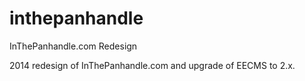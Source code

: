 inthepanhandle
==============

InThePanhandle.com Redesign

2014 redesign of InThePanhandle.com and upgrade of EECMS to 2.x.
